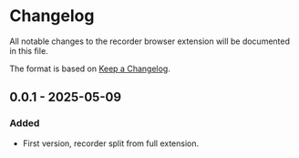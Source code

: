 # Changelog
All notable changes to the recorder browser extension will be documented in this file.

The format is based on [Keep a Changelog](https://keepachangelog.com/en/1.0.0/).

## 0.0.1 - 2025-05-09

### Added
- First version, recorder split from full extension.
